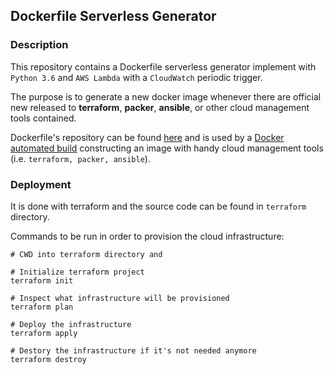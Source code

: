 ## Dockerfile Serverless Generator

### Description

This repository contains a Dockerfile serverless generator implement with `Python 3.6` and `AWS Lambda` with a `CloudWatch` periodic trigger.

The purpose is to generate a new docker image whenever there are official new released to **terraform**, **packer**, **ansible**, or other cloud management tools contained.

Dockerfile's repository can be found [here](https://github.com/ccurcanu/docker-cloud-tools) and is used by a [Docker automated build](https://hub.docker.com/r/ccurcanu/cloud-tools/) constructing an image with handy cloud management tools (i.e. ```terraform, packer, ansible```).  


### Deployment

It is done with terraform and the source code can be found in ```terraform``` directory.

Commands to be run in order to provision the cloud infrastructure:

```
# CWD into terraform directory and

# Initialize terraform project
terraform init

# Inspect what infrastructure will be provisioned
terraform plan

# Deploy the infrastructure
terraform apply

# Destory the infrastructure if it's not needed anymore
terraform destroy

```
